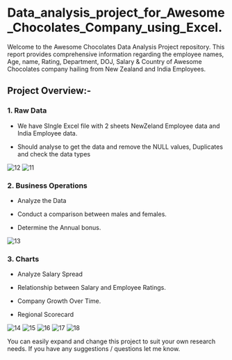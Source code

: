 # Data_analysis_project_for_Awesome_Chocolates_Company_using_Excel.

Welcome to the Awesome Chocolates Data Analysis Project repository. This report provides comprehensive information regarding the employee names, Age, name, Rating, Department, DOJ, Salary & Country of Awesome Chocolates company hailing from New Zealand and India Employees.

<h2>Project Overview:-</h2>

<h3>1. Raw Data</h3>

- We have SIngle Excel file with 2 sheets NewZeland Employee data and India Employee data.

- Should analyse to get the data and remove the NULL values, Duplicates and check the data types

![12](https://github.com/akhilkn27/Awesome-Chocolates-Excel-Report/assets/121345663/3300325f-f900-4a9d-ae43-ebd75574f268)
![11](https://github.com/akhilkn27/Awesome-Chocolates-Excel-Report/assets/121345663/bddd225f-aec0-4fad-8f19-3552cf4dd081)

<h3>2. Business Operations</h3>

- Analyze the Data
  
- Conduct a comparison between males and females.
  
- Determine the Annual bonus.

![13](https://github.com/akhilkn27/Awesome-Chocolates-Excel-Report/assets/121345663/cec43fa6-ca25-4ed8-bcb1-82eed51bce2c)

<h3>3. Charts</h3>

- Analyze Salary Spread
  
- Relationship between Salary and Employee Ratings.
  
- Company Growth Over Time.

- Regional Scorecard

![14](https://github.com/akhilkn27/Awesome-Chocolates-Excel-Report/assets/121345663/0668b19e-4afb-4c21-9bd5-17d337e49549)
![15](https://github.com/akhilkn27/Awesome-Chocolates-Excel-Report/assets/121345663/3c6c25ff-ee0f-4a11-affc-b5f289bdfc83)
![16](https://github.com/akhilkn27/Awesome-Chocolates-Excel-Report/assets/121345663/c2987101-4e40-4a1d-b9fd-137b4468c9ee)
![17](https://github.com/akhilkn27/Awesome-Chocolates-Excel-Report/assets/121345663/d2da39a4-99ab-4831-946d-5a2d54f7f626)
![18](https://github.com/akhilkn27/Awesome-Chocolates-Excel-Report/assets/121345663/b5a60b6e-9a19-49e7-8659-dd9430bfca1a)

You can easily expand and change this project to suit your own research needs. If you have any suggestions / questions let me know.

